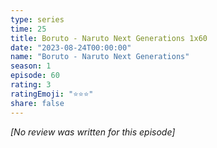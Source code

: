 ```yaml
---
type: series
time: 25
title: Boruto - Naruto Next Generations 1x60
date: "2023-08-24T00:00:00"
name: "Boruto - Naruto Next Generations"
season: 1
episode: 60
rating: 3
ratingEmoji: "⭐️⭐️⭐️"
share: false
---
```


_[No review was written for this episode]_